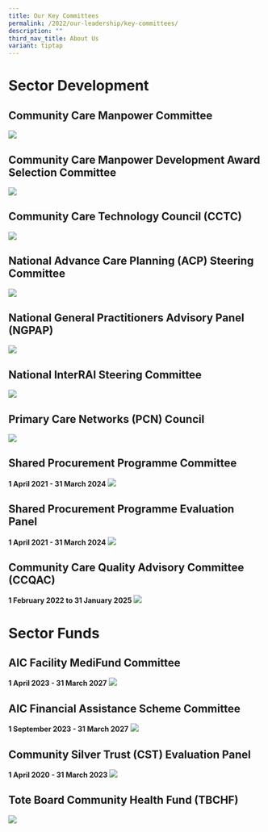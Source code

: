 ```yaml
---
title: Our Key Committees
permalink: /2022/our-leadership/key-committees/
description: ""
third_nav_title: About Us
variant: tiptap
---
```

# Sector Development

## Community Care Manpower Committee
![](/images/communitee%20list_spilt(280923)_commnittee_1.png)

## Community Care Manpower Development Award Selection Committee
![](/images/communitee%20list_spilt(280923)_commnittee_2.png)

## Community Care Technology Council (CCTC)
![](/images/communitee%20list_spilt(280923)_commnittee_3.png)


## National Advance Care Planning (ACP) Steering Committee 
![](/images/communitee%20list_spilt(280923)_commnittee_4.png)

## National General Practitioners Advisory Panel (NGPAP)

![](/images/communitee%20list_spilt%20(021023)_commnittee_5.png)

## National InterRAI Steering Committee
![](/images/communitee%20list_spilt%20(021023)_commnittee_6.png)


## Primary Care Networks (PCN) Council
![](/images/communitee%20list_spilt(280923)_commnittee_7.png)

## Shared Procurement Programme Committee
**1 April 2021 - 31 March 2024**
![](/images/communitee%20list_spilt(280923)_commnittee_8.png)

## Shared Procurement Programme Evaluation Panel
**1 April 2021 - 31 March 2024**
![](/images/communitee%20list_spilt(280923)_commnittee_9.png)

## Community Care Quality Advisory Committee (CCQAC)
**1 February 2022 to 31 January 2025**
![](/images/communitee%20list_spilt(280923)_commnittee_10.png)

# Sector Funds
## AIC Facility MediFund Committee
**1 April 2023 - 31 March 2027**
![](/images/communitee%20list_spilt(280923)_commnittee_11.png)

## AIC Financial Assistance Scheme Committee
**1 September 2023 - 31 March 2027**
![](/images/communitee%20list_spilt(280923)_commnittee_11.png)

## Community Silver Trust (CST) Evaluation Panel
**1 April 2020 - 31 March 2023**
![](/images/communitee%20list_spilt(280923)_commnittee_13.png)

## Tote Board Community Health Fund (TBCHF)
![](/images/communitee%20list_spilt(280923)_commnittee_14.png)